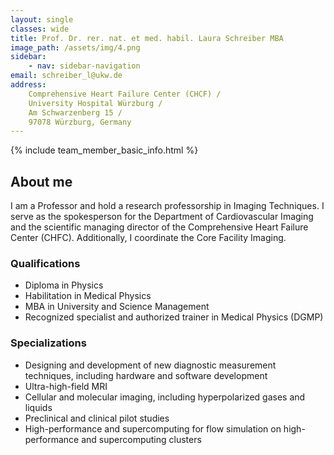 ```yaml
---
layout: single
classes: wide
title: Prof. Dr. rer. nat. et med. habil. Laura Schreiber MBA
image_path: /assets/img/4.png
sidebar:
    - nav: sidebar-navigation
email: schreiber_l@ukw.de
address: 
    Comprehensive Heart Failure Center (CHCF) /
    University Hospital Würzburg /
    Am Schwarzenberg 15 /
    97078 Würzburg, Germany
---
```



{% include team_member_basic_info.html %}


## About me
I am a Professor and hold a research professorship in Imaging Techniques. 
I serve as the spokesperson for the Department of Cardiovascular Imaging and the scientific managing director of the Comprehensive Heart Failure Center (CHFC).
Additionally, I coordinate the Core Facility Imaging.

### Qualifications

- Diploma in Physics
- Habilitation in Medical Physics
- MBA in University and Science Management
- Recognized specialist and authorized trainer in Medical Physics (DGMP)

### Specializations

- Designing and development of new diagnostic measurement techniques, including hardware and software development
- Ultra-high-field MRI
- Cellular and molecular imaging, including hyperpolarized gases and liquids
- Preclinical and clinical pilot studies
- High-performance and supercomputing for flow simulation on high-performance and supercomputing clusters